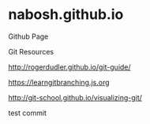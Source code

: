 # nabosh.github.io
Github Page

Git Resources

http://rogerdudler.github.io/git-guide/

https://learngitbranching.js.org

http://git-school.github.io/visualizing-git/

test commit